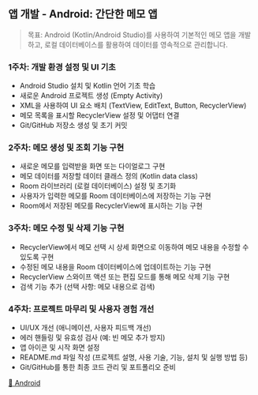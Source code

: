 ## 앱 개발 - Android: 간단한 메모 앱
> 목표: Android (Kotlin/Android Studio)를 사용하여 기본적인 메모 앱을 개발하고, 로컬 데이터베이스를 활용하여 데이터를 영속적으로 관리합니다.

### 1주차: 개발 환경 설정 및 UI 기초
- Android Studio 설치 및 Kotlin 언어 기초 학습
- 새로운 Android 프로젝트 생성 (Empty Activity)
- XML을 사용하여 UI 요소 배치 (TextView, EditText, Button, RecyclerView)
- 메모 목록을 표시할 RecyclerView 설정 및 어댑터 연결
- Git/GitHub 저장소 생성 및 초기 커밋

### 2주차: 메모 생성 및 조회 기능 구현
- 새로운 메모를 입력받을 화면 또는 다이얼로그 구현
- 메모 데이터를 저장할 데이터 클래스 정의 (Kotlin data class)
- Room 라이브러리 (로컬 데이터베이스) 설정 및 초기화
- 사용자가 입력한 메모를 Room 데이터베이스에 저장하는 기능 구현
- Room에서 저장된 메모를 RecyclerView에 표시하는 기능 구현

### 3주차: 메모 수정 및 삭제 기능 구현
- RecyclerView에서 메모 선택 시 상세 화면으로 이동하여 메모 내용을 수정할 수 있도록 구현
- 수정된 메모 내용을 Room 데이터베이스에 업데이트하는 기능 구현
- RecyclerView 스와이프 액션 또는 편집 모드를 통해 메모 삭제 기능 구현
- 검색 기능 추가 (선택 사항: 메모 내용으로 검색)

### 4주차: 프로젝트 마무리 및 사용자 경험 개선
- UI/UX 개선 (애니메이션, 사용자 피드백 개선)
- 에러 핸들링 및 유효성 검사 (예: 빈 메모 추가 방지)
- 앱 아이콘 및 시작 화면 설정
- README.md 파일 작성 (프로젝트 설명, 사용 기술, 기능, 설치 및 실행 방법 등)
- Git/GitHub를 통한 최종 코드 관리 및 포트폴리오 준비

[🔗 Android](https://roadmap.sh/android)